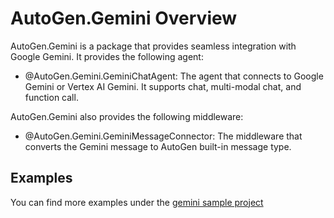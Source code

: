 # AutoGen.Gemini Overview

AutoGen.Gemini is a package that provides seamless integration with Google Gemini. It provides the following agent:

- @AutoGen.Gemini.GeminiChatAgent: The agent that connects to Google Gemini or Vertex AI Gemini. It supports chat, multi-modal chat, and function call.

AutoGen.Gemini also provides the following middleware:
- @AutoGen.Gemini.GeminiMessageConnector: The middleware that converts the Gemini message to AutoGen built-in message type.

## Examples

You can find more examples under the [gemini sample project](https://github.com/ag2labs/ag2/tree/main/dotnet/sample/AutoGen.Gemini.Sample)
